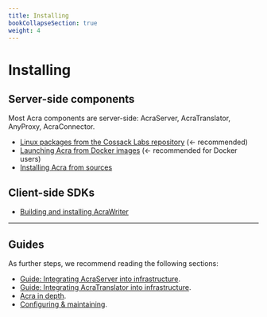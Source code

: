 ```yaml
---
title: Installing
bookCollapseSection: true
weight: 4
---
```


# Installing

## Server-side components 

Most Acra components are server-side: AcraServer, AcraTranslator, AnyProxy, AcraConnector.

* [Linux packages from the Cossack Labs repository](/acra/getting-started/installing/installing-acra-from-repository/) (← recommended)
* [Launching Acra from Docker images](/acra/getting-started/installing/launching-acra-from-docker-images/) (← recommended for Docker users)
* [Installing Acra from sources](/acra/getting-started/installing/installing-acra-from-sources/)


## Client-side SDKs

* [Building and installing AcraWriter](/acra/getting-started/installing/building-acrawriter/)

---

## Guides

As further steps, we recommend reading the following sections:

* [Guide: Integrating AcraServer into infrastructure](/acra/guides/integrating-acra-server-into-infrastructure/).
* [Guide: Integrating AcraTranslator into infrastructure](/acra/guides/integrating-acra-translator-into-new-infrastructure/).
* [Acra in depth](/acra/acra-in-depth/).
* [Configuring & maintaining](/acra/configuring-maintaining/).

